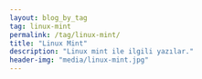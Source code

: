 ```yaml
---
layout: blog_by_tag
tag: linux-mint
permalink: /tag/linux-mint/
title: "Linux Mint"
description: "Linux mint ile ilgili yazılar."
header-img: "media/linux-mint.jpg"
---
```


